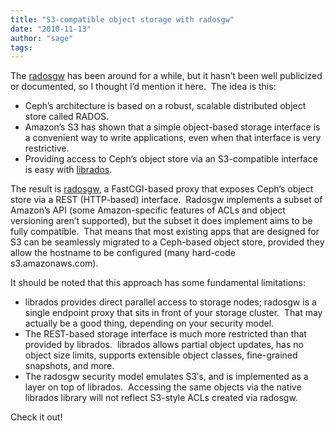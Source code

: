 ```yaml
---
title: "S3-compatible object storage with radosgw"
date: "2010-11-13"
author: "sage"
tags: 
---
```


The [radosgw](http://ceph.newdream.net/wiki/RADOS_Gateway) has been around for a while, but it hasn’t been well publicized or documented, so I thought I’d mention it here.  The idea is this:

- Ceph’s architecture is based on a robust, scalable distributed object store called RADOS.
- Amazon’s S3 has shown that a simple object-based storage interface is a convenient way to write applications, even when that interface is very restrictive.
- Providing access to Ceph’s object store via an S3-compatible interface is easy with [librados](http://ceph.newdream.net/wiki/RADOS_Gateway).

The result is [radosgw](http://ceph.newdream.net/wiki/RADOS_Gateway), a FastCGI-based proxy that exposes Ceph’s object store via a REST (HTTP-based) interface.  Radosgw implements a subset of Amazon’s API (some Amazon-specific features of ACLs and object versioning aren’t supported), but the subset it does implement aims to be fully compatible.  That means that most existing apps that are designed for S3 can be seamlessly migrated to a Ceph-based object store, provided they allow the hostname to be configured (many hard-code s3.amazonaws.com).

It should be noted that this approach has some fundamental limitations:

- librados provides direct parallel access to storage nodes; radosgw is a single endpoint proxy that sits in front of your storage cluster.  That may actually be a good thing, depending on your security model.
- The REST-based storage interface is much more restricted than that provided by librados.  librados allows partial object updates, has no object size limits, supports extensible object classes, fine-grained snapshots, and more.
- The radosgw security model emulates S3′s, and is implemented as a layer on top of librados.  Accessing the same objects via the native librados library will not reflect S3-style ACLs created via radosgw.

Check it out!

